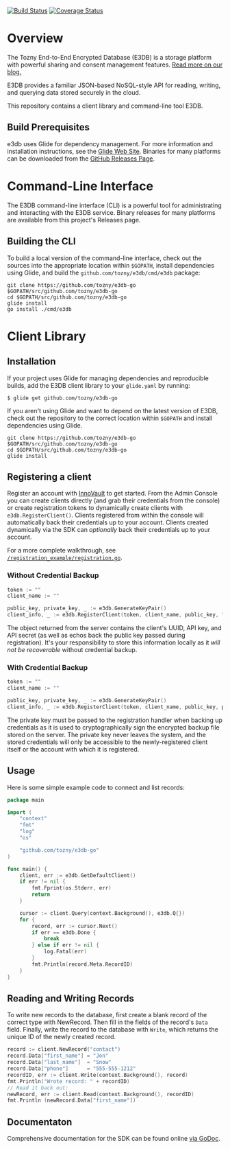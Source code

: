 [![Build Status][travis-image]][travis-url] [![Coverage Status][coveralls-image]][coveralls-url]

# Overview

The Tozny End-to-End Encrypted Database (E3DB) is a storage platform
with powerful sharing and consent management features.
[Read more on our blog.](https://tozny.com/blog/announcing-project-e3db-the-end-to-end-encrypted-database/)

E3DB provides a familiar JSON-based NoSQL-style API for reading, writing,
and querying data stored securely in the cloud.

This repository contains a client library and command-line tool E3DB.

## Build Prerequisites

e3db uses Glide for dependency management. For more information
and installation instructions, see the [Glide Web Site](https://glide.sh).
Binaries for many platforms can be downloaded from the
[GitHub Releases Page](https://github.com/Masterminds/glide/releases).

# Command-Line Interface

The E3DB command-line interface (CLI) is a powerful tool for administrating
and interacting with the E3DB service. Binary releases for many
platforms are available from this project's Releases page.

## Building the CLI

To build a local version of the command-line interface, check out the
sources into the appropriate location within `$GOPATH`, install
dependencies using Glide, and build the `github.com/tozny/e3db/cmd/e3db` package:

```shell
git clone https://github.com/tozny/e3db-go $GOPATH/src/github.com/tozny/e3db-go
cd $GOPATH/src/github.com/tozny/e3db-go
glide install
go install ./cmd/e3db
```

# Client Library

## Installation

If your project uses Glide for managing dependencies and
reproducible builds, add the E3DB client library to your `glide.yaml`
by running:

```shell
$ glide get github.com/tozny/e3db-go
```

If you aren't using Glide and want to depend on the latest
version of E3DB, check out the repository to the correct
location within `$GOPATH` and install dependencies using Glide.

```shell
git clone https://github.com/tozny/e3db-go $GOPATH/src/github.com/tozny/e3db-go
cd $GOPATH/src/github.com/tozny/e3db-go
glide install
```

## Registering a client

Register an account with [InnoVault](https://innovault.io) to get started. From the Admin Console you can create clients directly (and grab their credentials from the console) or create registration tokens to dynamically create clients with `e3db.RegisterClient()`. Clients registered from within the console will automatically back their credentials up to your account. Clients created dynamically via the SDK can _optionally_ back their credentials up to your account.

For a more complete walkthrough, see [`/registration_example/registration.go`](https://github.com/tozny/e3db-go/blob/master/registration_example/registration.go).

### Without Credential Backup

```go
token := ""
client_name := ""

public_key, private_key, _ := e3db.GenerateKeyPair()
client_info, _ := e3db.RegisterClient(token, client_name, public_key, "", false, "https://api.e3db.com")
```

The object returned from the server contains the client's UUID, API key, and API secret (as well as echos back the public key passed during registration). It's your responsibility to store this information locally as it _will not be recoverable_ without credential backup.

### With Credential Backup

```go
token := ""
client_name := ""

public_key, private_key, _ := e3db.GenerateKeyPair()
client_info, _ := e3db.RegisterClient(token, client_name, public_key, private_key, true, "https://api.e3db.com")
```

The private key must be passed to the registration handler when backing up credentials as it is used to cryptographically sign the encrypted backup file stored on the server. The private key never leaves the system, and the stored credentials will only be accessible to the newly-registered client itself or the account with which it is registered.

## Usage

Here is some simple example code to connect and list records:

```go
package main

import (
	"context"
	"fmt"
	"log"
	"os"

	"github.com/tozny/e3db-go"
)

func main() {
	client, err := e3db.GetDefaultClient()
	if err != nil {
		fmt.Fprint(os.Stderr, err)
		return
	}

	cursor := client.Query(context.Background(), e3db.Q{})
	for {
		record, err := cursor.Next()
		if err == e3db.Done {
			break
		} else if err != nil {
			log.Fatal(err)
		}
		fmt.Println(record.Meta.RecordID)
	}
}
```

## Reading and Writing Records

To write new records to the database, first create a blank record of
the correct type with NewRecord. Then fill in the fields of the record's
`Data` field. Finally, write the record to the database with
`Write`, which returns the unique ID of the newly created record.

```go
record := client.NewRecord("contact")
record.Data["first_name"] = "Jon"
record.Data["last_name"]  = "Snow"
record.Data["phone"]      = "555-555-1212"
recordID, err := client.Write(context.Background(), record)
fmt.Println("Wrote record: " + recordID)
// Read it back out:
newRecord, err := client.Read(context.Background(), recordID)
fmt.Println (newRecord.Data["first_name"])

```

## Documentaton

Comprehensive documentation for the SDK can be found online [via GoDoc](https://godoc.org/github.com/tozny/e3db-go).

[travis-image]: https://travis-ci.org/tozny/e3db-go.svg?branch=master
[travis-url]: https://travis-ci.org/tozny/e3db-go
[coveralls-image]: https://coveralls.io/repos/github/tozny/e3db-go/badge.svg?branch=master
[coveralls-url]: https://coveralls.io/github/tozny/e3db-go
